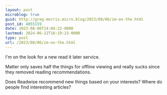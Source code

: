 ```yaml
---
layout: post
microblog: true
guid: http://greg-morris.micro.blog/2023/08/06/im-on-the.html
post_id: 4055159
date: 2023-08-06T14:04:22-0000
lastmod: 2024-06-22T16:19:23-0000
type: post
url: /2023/08/06/im-on-the.html
---
```

I'm on the look for a new read it later service.

Matter only saves half the things for offline viewing and really sucks since they removed reading recommendations.

Does Readwise recommend new things based on your interests? Where do people find interesting articles? 
